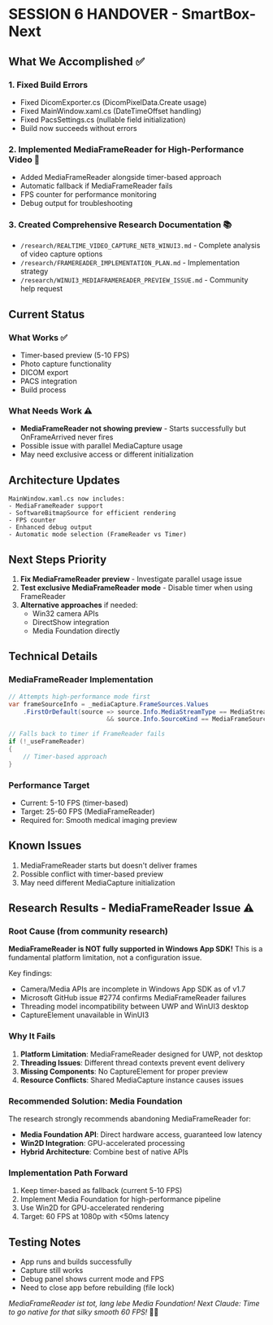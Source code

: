 # SESSION 6 HANDOVER - SmartBox-Next

## What We Accomplished ✅

### 1. **Fixed Build Errors**
   - Fixed DicomExporter.cs (DicomPixelData.Create usage)
   - Fixed MainWindow.xaml.cs (DateTimeOffset handling)
   - Fixed PacsSettings.cs (nullable field initialization)
   - Build now succeeds without errors

### 2. **Implemented MediaFrameReader for High-Performance Video** 🚀
   - Added MediaFrameReader alongside timer-based approach
   - Automatic fallback if MediaFrameReader fails
   - FPS counter for performance monitoring
   - Debug output for troubleshooting

### 3. **Created Comprehensive Research Documentation** 📚
   - `/research/REALTIME_VIDEO_CAPTURE_NET8_WINUI3.md` - Complete analysis of video capture options
   - `/research/FRAMEREADER_IMPLEMENTATION_PLAN.md` - Implementation strategy
   - `/research/WINUI3_MEDIAFRAMEREADER_PREVIEW_ISSUE.md` - Community help request

## Current Status

### What Works ✅
- Timer-based preview (5-10 FPS)
- Photo capture functionality
- DICOM export
- PACS integration
- Build process

### What Needs Work ⚠️
- **MediaFrameReader not showing preview** - Starts successfully but OnFrameArrived never fires
- Possible issue with parallel MediaCapture usage
- May need exclusive access or different initialization

## Architecture Updates
```
MainWindow.xaml.cs now includes:
- MediaFrameReader support
- SoftwareBitmapSource for efficient rendering
- FPS counter
- Enhanced debug output
- Automatic mode selection (FrameReader vs Timer)
```

## Next Steps Priority
1. **Fix MediaFrameReader preview** - Investigate parallel usage issue
2. **Test exclusive MediaFrameReader mode** - Disable timer when using FrameReader
3. **Alternative approaches** if needed:
   - Win32 camera APIs
   - DirectShow integration
   - Media Foundation directly

## Technical Details

### MediaFrameReader Implementation
```csharp
// Attempts high-performance mode first
var frameSourceInfo = _mediaCapture.FrameSources.Values
    .FirstOrDefault(source => source.Info.MediaStreamType == MediaStreamType.VideoPreview 
                           && source.Info.SourceKind == MediaFrameSourceKind.Color);

// Falls back to timer if FrameReader fails
if (!_useFrameReader)
{
    // Timer-based approach
}
```

### Performance Target
- Current: 5-10 FPS (timer-based)
- Target: 25-60 FPS (MediaFrameReader)
- Required for: Smooth medical imaging preview

## Known Issues
1. MediaFrameReader starts but doesn't deliver frames
2. Possible conflict with timer-based preview
3. May need different MediaCapture initialization

## Research Results - MediaFrameReader Issue ⚠️

### Root Cause (from community research)
**MediaFrameReader is NOT fully supported in Windows App SDK!** This is a fundamental platform limitation, not a configuration issue.

Key findings:
- Camera/Media APIs are incomplete in Windows App SDK as of v1.7
- Microsoft GitHub issue #2774 confirms MediaFrameReader failures
- Threading model incompatibility between UWP and WinUI3 desktop
- CaptureElement unavailable in WinUI3

### Why It Fails
1. **Platform Limitation**: MediaFrameReader designed for UWP, not desktop
2. **Threading Issues**: Different thread contexts prevent event delivery
3. **Missing Components**: No CaptureElement for proper preview
4. **Resource Conflicts**: Shared MediaCapture instance causes issues

### Recommended Solution: Media Foundation
The research strongly recommends abandoning MediaFrameReader for:
- **Media Foundation API**: Direct hardware access, guaranteed low latency
- **Win2D Integration**: GPU-accelerated processing
- **Hybrid Architecture**: Combine best of native APIs

### Implementation Path Forward
1. Keep timer-based as fallback (current 5-10 FPS)
2. Implement Media Foundation for high-performance pipeline
3. Use Win2D for GPU-accelerated rendering
4. Target: 60 FPS at 1080p with <50ms latency

## Testing Notes
- App runs and builds successfully
- Capture still works
- Debug panel shows current mode and FPS
- Need to close app before rebuilding (file lock)

*MediaFrameReader ist tot, lang lebe Media Foundation! Next Claude: Time to go native for that silky smooth 60 FPS!* 🎥🚀